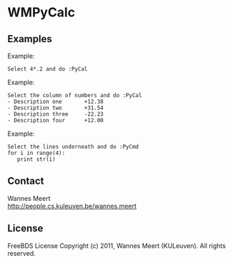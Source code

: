 WMPyCalc
========

Examples
--------

Example:

	Select 4*.2 and do :PyCal

Example:

	Select the column of numbers and do :PyCal
	- Description one       +12.38
	- Description two       +31.54
	- Description three     -22.23
	- Description four      +12.00

Example:

	Select the lines underneath and do :PyCmd
	for i in range(4):
	   print str(i)


Contact
-------

Wannes Meert  
<http://people.cs.kuleuven.be/wannes.meert>


License
-------

FreeBDS License
Copyright (c) 2011, Wannes Meert (KULeuven). All rights reserved.

